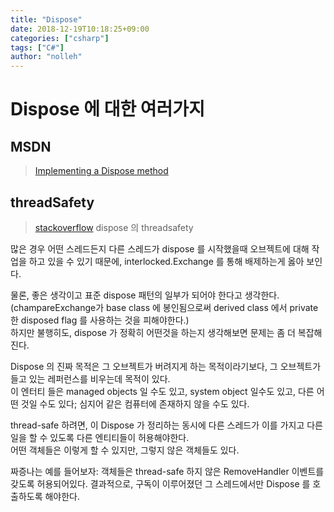 ```yaml
---
title: "Dispose"
date: 2018-12-19T10:18:25+09:00
categories: ["csharp"]
tags: ["C#"]
author: "nolleh"
---
```


# Dispose 에 대한 여러가지
## MSDN
>[Implementing a Dispose method](https://docs.microsoft.com/en-us/dotnet/standard/garbage-collection/implementing-dispose#Y754)

## threadSafety

>[stackoverflow](https://stackoverflow.com/questions/5024883/thread-safety-of-dispose-methods) dispose 의 threadsafety

많은 경우 어떤 스레드든지 다른 스레드가 dispose 를 시작했을때 오브젝트에 대해 작업을 하고 있을 수 있기 때문에, interlocked.Exchange 를 통해 배제하는게 옳아 보인다.  

물론, 좋은 생각이고 표준 dispose 패턴의 일부가 되어야 한다고 생각한다.   
(champareExchange가 base class 에 봉인됨으로써 derived class 에서 private 한 disposed flag 를 사용하는 것을 피해야한다.)  
하지만 불행히도, dispose 가 정확히 어떤것을 하는지 생각해보면 문제는 좀 더 복잡해진다.  

Dispose 의 진짜 목적은 그 오브젝트가 버려지게 하는 목적이라기보다, 그 오브젝트가 들고 있는 레퍼런스를 비우는데 목적이 있다.  
이 엔터티 들은 managed objects 일 수도 있고, system object 일수도 있고, 다른 어떤 것일 수도 있다; 심지어 같은 컴퓨터에 존재하지 않을 수도 있다.   

thread-safe 하려면, 이 Dispose 가 정리하는 동시에 다른 스레드가 이를 가지고 다른 일을 할 수 있도록 다른 엔티티들이 허용해야한다.   
어떤 객체들은 이렇게 할 수 있지만, 그렇지 않은 객체들도 있다.   

짜증나는 예를 들어보자: 객체들은 thread-safe 하지 않은 RemoveHandler 이벤트를 갖도록 허용되어있다. 결과적으로, 구독이 이루어졌던 그 스레드에서만 Dispose 를 호출하도록 해야한다. 
